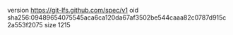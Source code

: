 version https://git-lfs.github.com/spec/v1
oid sha256:09489654075545aca6ca120da67af3502be544caaa82c0787d915c2a553f2075
size 1215
